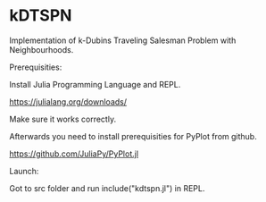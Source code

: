 # kDTSPN
Implementation of k-Dubins Traveling Salesman Problem with Neighbourhoods.

Prerequisities:

Install Julia Programming Language and REPL.

https://julialang.org/downloads/

Make sure it works correctly.

Afterwards you need to install prerequisities for PyPlot from github.

https://github.com/JuliaPy/PyPlot.jl

Launch:

Got to src folder and run include("kdtspn.jl") in REPL.
